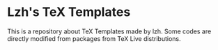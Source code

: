 # Lzh's TeX Templates

This is a repository about TeX Templates made by lzh. Some codes are directly modified from packages from TeX Live distributions.
